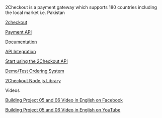 2Checkout is a payment gateway which supports 180 countries including the local market i.e. Pakistan

[2checkout](https://www.2checkout.com/)

[Payment API](https://www.2checkout.com/payment-api/)

[Documentation](https://www.2checkout.com/documentation)

[API Integration](https://knowledgecenter.2checkout.com/API-Integration)

[Start using the 2Checkout API](https://knowledgecenter.2checkout.com/API-Integration/01Start-using-the-2Checkout-API)

[Demo/Test Ordering System](https://knowledgecenter.2checkout.com/API-Integration/Transition_guides/Transition_Guide_for_2CO_Sandbox)

[2Checkout Node.js Library](https://github.com/2Checkout/2checkout-node)

Videos

[Building Project 05 and 06 Video in English on Facebook](https://www.facebook.com/zeeshanhanif/videos/10225129468128698)

[Building Project 05 and 06 Video in English on YouTube](https://www.youtube.com/watch?v=dKHANO9U6IU)


